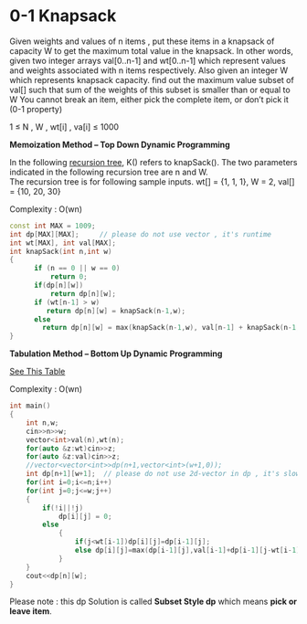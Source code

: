 # 0-1 Knapsack

Given weights and values of n items , put these items in a knapsack of capacity W to get the maximum total 
value in the knapsack. In other words, given two integer arrays val[0..n-1] and wt[0..n-1] which represent
values and weights associated with n items respectively. Also given an integer W which represents knapsack
capacity. find out the maximum value subset of val[] such that sum of the weights of this subset is smaller
than or equal to W You cannot break an item, either pick the complete item, or don’t pick it (0-1 property)

1 ≤ N , W , wt[i] , va[i] ≤ 1000
  
**Memoization Method – Top Down Dynamic Programming**

In the following [recursion tree](https://github.com/Khaled-Mahmmoud/MyCompetitiveProgramming/blob/master/img/Dynamic%20Programming/recursion%20tree%200-1%20knapsack.png), K() refers to knapSack().
The two parameters indicated in the following recursion tree are n and W.  
The recursion tree is for following sample inputs.
wt[] = {1, 1, 1}, W = 2, val[] = {10, 20, 30}

Complexity : O(wn)

```cpp
const int MAX = 1009;
int dp[MAX][MAX];     // please do not use vector , it's runtime 
int wt[MAX], int val[MAX];
int knapSack(int n,int w)
{
      if (n == 0 || w == 0)
          return 0;
      if(dp[n][w])
          return dp[n][w];
      if (wt[n-1] > w)
         return dp[n][w] = knapSack(n-1,w);
      else
        return dp[n][w] = max(knapSack(n-1,w), val[n-1] + knapSack(n-1,w-wt[n-1]));
}
```

**Tabulation Method – Bottom Up Dynamic Programming**

[See This Table](https://github.com/Khaled-Mahmmoud/MyCompetitiveProgramming/blob/master/img/Dynamic%20Programming/table%200-1%20knapsack.png)

Complexity : O(wn)

```cpp
int main()
{
    int n,w;
    cin>>n>>w;
    vector<int>val(n),wt(n);
    for(auto &z:wt)cin>>z;
    for(auto &z:val)cin>>z;
    //vector<vector<int>>dp(n+1,vector<int>(w+1,0));
    int dp[n+1][w+1];  // please do not use 2d-vector in dp , it's slower
    for(int i=0;i<=n;i++)
    for(int j=0;j<=w;j++)
    {
        if(!i||!j)
            dp[i][j] = 0;
        else
            {
                if(j<wt[i-1])dp[i][j]=dp[i-1][j];
                else dp[i][j]=max(dp[i-1][j],val[i-1]+dp[i-1][j-wt[i-1]]);
            }
    }
    cout<<dp[n][w];
}
```

Please note : this dp Solution is called **Subset Style dp** which means **pick or leave item**.
